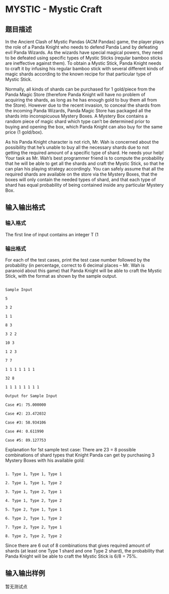 # MYSTIC - Mystic Craft

## 题目描述

In the Ancient Clash of Mystic Pandas (ACM Pandas) game, the player plays the role of a Panda Knight who needs to defend Panda Land by defeating evil Panda Wizards. As the wizards have special magical powers, they need to be defeated using specific types of Mystic Sticks (regular bamboo sticks are ineffective against them). To obtain a Mystic Stick, Panda Knight needs to craft it by infusing his regular bamboo stick with several different kinds of magic shards according to the known recipe for that particular type of Mystic Stick.

Normally, all kinds of shards can be purchased for 1 gold/piece from the Panda Magic Store (therefore Panda Knight will have no problem of acquiring the shards, as long as he has enough gold to buy them all from the Store). However due to the recent invasion, to conceal the shards from the incoming Panda Wizards, Panda Magic Store has packaged all the shards into inconspicuous Mystery Boxes. A Mystery Box contains a random piece of magic shard which type can’t be determined prior to buying and opening the box, which Panda Knight can also buy for the same price (1 gold/box).

As his Panda Knight character is not rich, Mr. Wah is concerned about the possibility that he’s unable to buy all the necessary shards due to not getting the required amount of a specific type of shard. He needs your help! Your task as Mr. Wah’s best programmer friend is to compute the probability that he will be able to get all the shards and craft the Mystic Stick, so that he can plan his playing strategy accordingly. You can safely assume that all the required shards are available on the store via the Mystery Boxes, that the boxes will only contain the needed types of shard, and that each type of shard has equal probability of being contained inside any particular Mystery Box.

## 输入输出格式

### 输入格式

The first line of input contains an integer T (1

### 输出格式

For each of the test cases, print the test case number followed by the probability (in percentage, correct to 6 decimal places – Mr. Wah is paranoid about this game) that Panda Knight will be able to craft the Mystic Stick, with the format as shown by the sample output.

```

Sample Input

5

3 2

1 1

8 3

3 2 2

10 3

1 2 3

7 7

1 1 1 1 1 1 1

32 8

1 1 1 1 1 1 1 1

Output for Sample Input

Case #1: 75.000000

Case #2: 23.472032

Case #3: 58.934106

Case #4: 0.611990

Case #5: 89.127753

```

Explanation for 1st sample test case: There are 23 = 8 possible combinations of shard types that Knight Panda can get by purchasing 3 Mystery Boxes with his available gold:

```

1. Type 1, Type 1, Type 1

2. Type 1, Type 1, Type 2

3. Type 1, Type 2, Type 1

4. Type 1, Type 2, Type 2

5. Type 2, Type 1, Type 1

6. Type 2, Type 1, Type 2

7. Type 2, Type 2, Type 1

8. Type 2, Type 2, Type 2

```

Since there are 6 out of 8 combinations that gives required amount of shards (at least one Type 1 shard and one Type 2 shard), the probability that Panda Knight will be able to craft the Mystic Stick is 6/8 = 75%.

## 输入输出样例

暂无测试点

